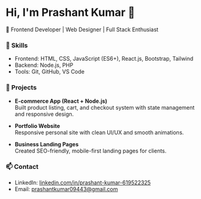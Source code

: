 # Hi, I'm Prashant Kumar 👋  
🚀 Frontend Developer | Web Designer | Full Stack Enthusiast  

### 🌟 Skills  
- Frontend: HTML, CSS, JavaScript (ES6+), React.js, Bootstrap, Tailwind  
- Backend: Node.js, PHP  
- Tools: Git, GitHub, VS Code  

### 📌 Projects  
- **E-commerce App (React + Node.js)**  
  Built product listing, cart, and checkout system with state management and responsive design.  

- **Portfolio Website**  
  Responsive personal site with clean UI/UX and smooth animations.  

- **Business Landing Pages**  
  Created SEO-friendly, mobile-first landing pages for clients.  

### 📫 Contact  
- LinkedIn: [linkedin.com/in/prashant-kumar-619522325](https://linkedin.com/in/prashant-kumar-619522325)  
- Email: prashantkumar09443@gmail.com
